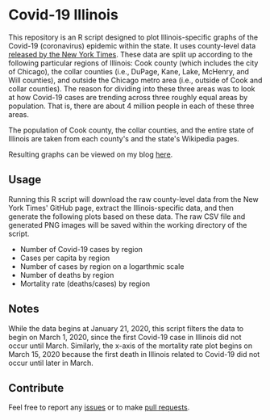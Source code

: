 # Covid-19 Illinois

This repository is an R script designed to plot Illinois-specific graphs of the
Covid-19 (coronavirus) epidemic within the state. It uses county-level data
[released by the New York Times](https://github.com/nytimes/covid-19-data).
These data are split up according to the following particular regions of
Illinois: Cook county (which includes the city of Chicago), the collar counties
(i.e., DuPage, Kane, Lake, McHenry, and Will counties), and outside the Chicago
metro area (i.e., outside of Cook and collar counties). The reason for dividing
into these three areas was to look at how Covid-19 cases are trending across
three roughly equal areas by population. That is, there are about 4 million
people in each of these three areas.

The population of Cook county, the collar counties, and the entire state of
Illinois are taken from each county's and the state's Wikipedia pages.

Resulting graphs can be viewed on my blog [here](https://mchladek.me/post/covid-19-il/).

## Usage

Running this R script will download the raw county-level data from the New York
Times' GitHub page, extract the Illinois-specific data, and then generate the
following plots based on these data. The raw CSV file and generated PNG images
will be saved within the working directory of the script.

* Number of Covid-19 cases by region
* Cases per capita by region
* Number of cases by region on a logarthmic scale
* Number of deaths by region
* Mortality rate (deaths/cases) by region

## Notes

While the data begins at January 21, 2020, this script filters the data to
begin on March 1, 2020, since the first Covid-19 case in Illinois did not occur
until March. Similarly, the x-axis of the mortality rate plot begins on March
15, 2020 because the first death in Illinois related to Covid-19 did not occur
until later in March.

## Contribute

Feel free to report any
[issues](https://github.com/mchladek/covid-19-il/issues) or to make [pull
requests](https://github.com/mchladek/covid-19-il/pulls).

